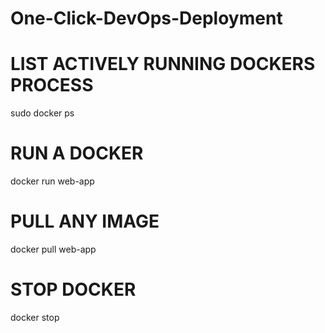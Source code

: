 # One-Click-DevOps-Deployment

# LIST ACTIVELY RUNNING DOCKERS PROCESS
sudo docker ps

# RUN A DOCKER
docker run web-app

# PULL ANY IMAGE
docker pull web-app

# STOP DOCKER
docker stop <container-id>